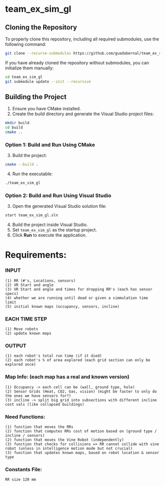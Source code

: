 # team_ex_sim_gl

## Cloning the Repository
To properly clone this repository, including all required submodules, use the following command:

```sh
git clone --recurse-submodules https://github.com/guadabernal/team_ex_sim_gl.git
```

If you have already cloned the repository without submodules, you can initialize them manually:

```sh
cd team_ex_sim_gl
git submodule update --init --recursive
```

## Building the Project
1. Ensure you have CMake installed.
2. Create the build directory and generate the Visual Studio project files:

```sh
mkdir build
cd build
cmake ..
```

### Option 1: Build and Run Using CMake
3. Build the project:

```sh
cmake --build .
```

4. Run the executable:

```sh
./team_ex_sim_gl
```

### Option 2: Build and Run Using Visual Studio
3. Open the generated Visual Studio solution file:

```sh
start team_ex_sim_gl.sln
```

4. Build the project inside Visual Studio.
5. Set `team_ex_sim_gl` as the startup project.
6. Click **Run** to execute the application.


# Requirements:
### INPUT
    (1) RR (#'s, Locations, sensors)
    (2) VR Start and angle
    (3) VR Start and angle and times for dropping RR's (each has sensor specs)
    (4) whether we are running until dead or given a simmulation time limit
    (5) initial known maps (occupancy, sensors, incline)

### EACH TIME STEP
    (1) Move robots
    (2) update known maps

### OUTPUT
    (1) each robot's total run time (if it died) 
    (2) each robot's % of area explored (each grid section can only be explored once)

### Map Info: (each map has a real and known version)
    (1) Occupancy -> each cell can be (wall, ground type, hole)
    (2) Sensor Grids (Heat, CO2, Gas, vision) (might be faster to only do the ones we have sensors for?)
    (3) incline -> split big grid into subsections with different incline cost vals (like collapsed buildings)

### Need Functions:
    (1) function that moves the RRs 
    (2) function that computes RRs cost of motion based on (ground type / incline / sensors)
    (2) function that moves the Vine Robot (independently)
    (3) function that checks for collisions => RR cannot collide with vine robot (unless in intelligence motion mode but not crucial)
    (3) function that updates known maps, based on robot location & sensor type

### Constants File:
    RR size 120 mm
